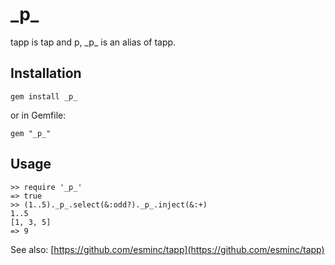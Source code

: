 \_p\_
====

tapp is tap and p, \_p\_ is an alias of tapp.

Installation
----

    gem install _p_

or in Gemfile:

    gem "_p_"

Usage
----

    >> require '_p_'
    => true
    >> (1..5)._p_.select(&:odd?)._p_.inject(&:+)
    1..5
    [1, 3, 5]
    => 9

See also: [https://github.com/esminc/tapp](https://github.com/esminc/tapp)
